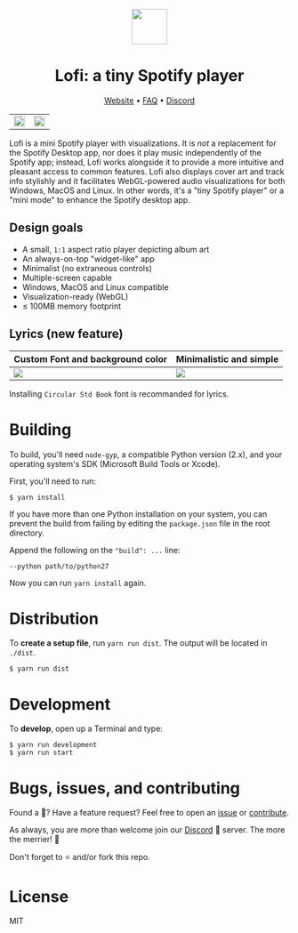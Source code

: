 <p align="center">
  <img height="64" src="https://raw.githubusercontent.com/dvx/lofi/master/icon.png">
</p>

<h1 align="center"><strong>Lofi: a tiny Spotify player</strong></h1>

<p align="center">
  <a target="_blank" href="https://www.lofi.rocks">Website</a> • <a target="_blank" href="https://www.lofi.rocks/help">FAQ</a> • <a target="_blank" href="https://discord.gg/YuH9UJk">Discord</a>
</p>

<table width="100%">
  <tr>
    <td width="50%"><img width="100%" src="https://www.lofi.rocks/min.jpg"></td>
    <td width="50%"><img width="100%" src="https://www.lofi.rocks/vis.gif"></td>
  </tr>
</table>

Lofi is a mini Spotify player with visualizations. It is _not_ a replacement for the Spotify Desktop app, nor does it play music independently of the Spotify app; instead, Lofi works alongside it to provide a more intuitive and pleasant access to common features. Lofi also displays cover art and track info stylishly and it facilitates WebGL-powered audio visualizations for both Windows, MacOS and Linux. In other words, it's a "tiny Spotify player" or a "mini mode" to enhance the Spotify desktop app.

## Design goals

- A small, `1:1` aspect ratio player depicting album art
- An always-on-top "widget-like" app
- Minimalist (no extraneous controls)
- Multiple-screen capable
- Windows, MacOS and Linux compatible
- Visualization-ready (WebGL)
- ≤ 100MB memory footprint

## Lyrics (new feature)

| Custom Font and background color | Minimalistic and simple|
|--|--|
|![](https://github.com/alient12/lofi/assets/73688480/2f0824c9-1a18-4730-9906-e9cf04030d14)|![](https://github.com/alient12/lofi/assets/73688480/0a95ac65-68b8-4a9d-84e5-ab3ad671024e)|

Installing `Circular Std Book` font is recommanded for lyrics.

# Building

To build, you'll need `node-gyp`, a compatible Python version (2.x), and your operating system's SDK (Microsoft Build Tools or Xcode).

First, you'll need to run:

```
$ yarn install
```

If you have more than one Python installation on your system, you can prevent the build from failing by editing the `package.json` file in the root directory.

Append the following on the `"build": ...` line:

```
--python path/to/python27
```

Now you can run `yarn install` again.

# Distribution

To **create a setup file**, run `yarn run dist`. The output will be located in `./dist`.

```
$ yarn run dist
```

# Development

To **develop**, open up a Terminal and type:

```
$ yarn run development
$ yarn run start
```

# Bugs, issues, and contributing

Found a 🐛? Have a feature request? Feel free to open an [issue](https://github.com/dvx/lofi/issues) or [contribute](https://github.com/dvx/lofi).

As always, you are more than welcome join our [Discord](https://discord.gg/YuH9UJk) 🎤 server. The more the merrier! 🎉

Don't forget to ⭐ and/or fork this repo.

# License

MIT
